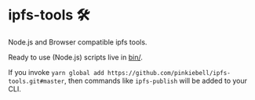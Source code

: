 # ipfs-tools 🛠

Node.js and Browser compatible ipfs tools.

Ready to use (Node.js) scripts live in [bin/](bin/).

If you invoke `yarn global add https://github.com/pinkiebell/ipfs-tools.git#master`, then commands like `ipfs-publish` will be added to your CLI.
